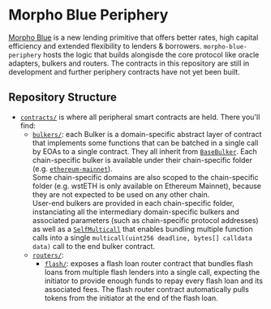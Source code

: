 # Morpho Blue Periphery

[Morpho Blue](https://github.com/morpho-labs/morpho-blue) is a new lending primitive that offers better rates, high capital efficiency and extended flexibility to lenders & borrowers. `morpho-blue-periphery` hosts the logic that builds alongisde the core protocol like oracle adapters, bulkers and routers. The contracts in this repository are still in development and further periphery contracts have not yet been built.

## Repository Structure

- [`contracts/`](./contracts/) is where all peripheral smart contracts are held. There you'll find:
  - [`bulkers/`](./contracts/bulkers/): each Bulker is a domain-specific abstract layer of contract that implements some functions that can be batched in a single call by EOAs to a single contract. They all inherit from [`BaseBulker`](./contracts/bulkers/BaseBulker.sol). Each chain-specific bulker is available under their chain-specific folder (e.g. [`ethereum-mainnet`](./contracts/bulkers/ethereum-mainnet/)).<br/>
    Some chain-specific domains are also scoped to the chain-specific folder (e.g. wstETH is only available on Ethereum Mainnet), because they are not expected to be used on any other chain.<br/>
    User-end bulkers are provided in each chain-specific folder, instanciating all the intermediary domain-specific bulkers and associated parameters (such as chain-specific protocol addresses) as well as a [`SelfMulticall`](./contracts/bulkers/SelfMulticall.sol) that enables bundling multiple function calls into a single `multicall(uint256 deadline, bytes[] calldata data)` call to the end bulker contract.
  - [`routers/`](./contracts/routers/):
    - [`flash/`](./contracts/routers/flash/): exposes a flash loan router contract that bundles flash loans from multiple flash lenders into a single call, expecting the initiator to provide enough funds to repay every flash loan and its associated fees. The flash router contract automatically pulls tokens from the initiator at the end of the flash loan.
